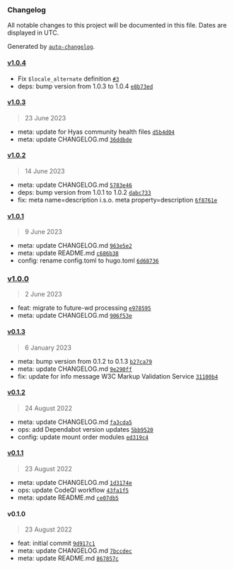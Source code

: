 ### Changelog

All notable changes to this project will be documented in this file. Dates are displayed in UTC.

Generated by [`auto-changelog`](https://github.com/CookPete/auto-changelog).

#### [v1.0.4](https://github.com/gethyas/seo/compare/v1.0.3...v1.0.4)

- Fix `$locale_alternate` definition [`#3`](https://github.com/gethyas/seo/pull/3)
- deps: bump version from 1.0.3 to 1.0.4 [`e8b73ed`](https://github.com/gethyas/seo/commit/e8b73ed6d17e07cfbff00ca187bac3b64401657a)

#### [v1.0.3](https://github.com/gethyas/seo/compare/v1.0.2...v1.0.3)

> 23 June 2023

- meta: update for Hyas community health files [`d5b4d04`](https://github.com/gethyas/seo/commit/d5b4d04dc71d6b1a04c292d0cc772e5e95f62165)
- meta: update CHANGELOG.md [`36ddbde`](https://github.com/gethyas/seo/commit/36ddbde74755957725f7c1994fea8f7dac4500f8)

#### [v1.0.2](https://github.com/gethyas/seo/compare/v1.0.1...v1.0.2)

> 14 June 2023

- meta: update CHANGELOG.md [`5783e46`](https://github.com/gethyas/seo/commit/5783e461ffb080ffc4c71257216e90c752005073)
- deps: bump version from 1.0.1 to 1.0.2 [`dabc733`](https://github.com/gethyas/seo/commit/dabc7338944054ac9948a99357d3aa5918426eea)
- fix: meta name=description i.s.o. meta property=description [`6f8761e`](https://github.com/gethyas/seo/commit/6f8761ef122a63379dcaa425aaed3f3fb19968d0)

#### [v1.0.1](https://github.com/gethyas/seo/compare/v1.0.0...v1.0.1)

> 9 June 2023

- meta: update CHANGELOG.md [`963e5e2`](https://github.com/gethyas/seo/commit/963e5e2c321c5338158788a4a103b410f2819d9e)
- meta: update README.md [`c686b38`](https://github.com/gethyas/seo/commit/c686b38aa85e74d86758da2d87e2149e24427fae)
- config: rename config.toml to hugo.toml [`6d68736`](https://github.com/gethyas/seo/commit/6d687368bab69273e52e82956e60bf92fead86b0)

### [v1.0.0](https://github.com/gethyas/seo/compare/v0.1.3...v1.0.0)

> 2 June 2023

- feat: migrate to future-wd processing [`e978595`](https://github.com/gethyas/seo/commit/e97859572b72575cc7d4a3a6da4829438d3c0373)
- meta: update CHANGELOG.md [`906f53e`](https://github.com/gethyas/seo/commit/906f53ebd2f789b339003c0699169dc39b033660)

#### [v0.1.3](https://github.com/gethyas/seo/compare/v0.1.2...v0.1.3)

> 6 January 2023

- meta: bump version from 0.1.2 to 0.1.3 [`b27ca79`](https://github.com/gethyas/seo/commit/b27ca792c3b2aa44dda35c41d0fc1ff24152ad90)
- meta: update CHANGELOG.md [`9e290ff`](https://github.com/gethyas/seo/commit/9e290ff0fd454900774a88aa3575fc3e299172c4)
- fix: update for info message W3C Markup Validation Service [`31100b4`](https://github.com/gethyas/seo/commit/31100b49de13ce4d87089e95a0b43d41354cb1c2)

#### [v0.1.2](https://github.com/gethyas/seo/compare/v0.1.1...v0.1.2)

> 24 August 2022

- meta: update CHANGELOG.md [`fa3cda5`](https://github.com/gethyas/seo/commit/fa3cda5c0d6fcbae9a0499d86b27b72b75612e0f)
- ops: add Dependabot version updates [`5bb9520`](https://github.com/gethyas/seo/commit/5bb952037cf191bc76f7588e91a9a00ca7e23899)
- config: update mount order modules [`ed319c4`](https://github.com/gethyas/seo/commit/ed319c4c6954da8da9dbe8f2ec7b2f76d0cd4be7)

#### [v0.1.1](https://github.com/gethyas/seo/compare/v0.1.0...v0.1.1)

> 23 August 2022

- meta: update CHANGELOG.md [`1d3174e`](https://github.com/gethyas/seo/commit/1d3174ee1e432c32db9e0d0767c710d13e94786d)
- ops: update CodeQl workflow [`43fa1f5`](https://github.com/gethyas/seo/commit/43fa1f59f82394b7cf57e820ce11a1e5c96a22d4)
- meta: update README.md [`ce07db5`](https://github.com/gethyas/seo/commit/ce07db500aece722c3e42d0b571428682745cc19)

#### v0.1.0

> 23 August 2022

- feat: initial commit [`9d917c1`](https://github.com/gethyas/seo/commit/9d917c144ac0ef0ca56ddc2d2ba640b030b49bc4)
- meta: update CHANGELOG.md [`7bccdec`](https://github.com/gethyas/seo/commit/7bccdecf8c5e0a82bed3fe720f583cd173e503ca)
- meta: update README.md [`867857c`](https://github.com/gethyas/seo/commit/867857cf024ae827522ca710884eb62a5dd19097)
